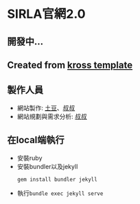 # SIRLA官網2.0

## 開發中...

## Created from [kross template](https://github.com/themefisher/kross-jekyll-portfolio-template)

## 製作人員
* 網站製作: [土豆](https://github.com/bluebell3310/)、[叔叔](https://github.com/cchensm)
* 網站規劃與需求分析: [叔叔](https://github.com/cchensm)

## 在local端執行
* 安裝ruby
* 安裝bundler以及jekyll
    ```
    gem install bundler jekyll
    ```
* 執行`bundle exec jekyll serve`